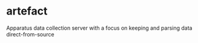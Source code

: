 # artefact
Apparatus data collection server with a focus on keeping and parsing data direct-from-source
